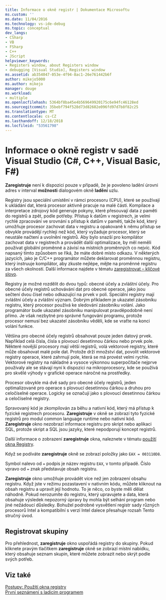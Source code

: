 ```yaml
---
title: Informace o okně registr | Dokumentace Microsoftu
ms.custom: ''
ms.date: 11/04/2016
ms.technology: vs-ide-debug
ms.topic: conceptual
dev_langs:
- CSharp
- VB
- FSharp
- C++
- JScript
helpviewer_keywords:
- Registers window, about Registers window
- debugging [Visual Studio], Registers window
ms.assetid: ab354047-053e-4f94-8ac1-26e761442b6f
author: mikejo5000
ms.author: mikejo
manager: douge
ms.workload:
- multiple
ms.openlocfilehash: 5364bf8ba45e4b569649920175c6e94fc46128ed
ms.sourcegitcommit: 35bebf794f528d73d82602e096fd97d7b8f82c25
ms.translationtype: MT
ms.contentlocale: cs-CZ
ms.lasthandoff: 12/18/2018
ms.locfileid: "53561798"
---
```

# <a name="about-the-registers-window-in-visual-studio-c-c-visual-basic-f"></a>Informace o okně registr v sadě Visual Studio (C#, C++, Visual Basic, F#)

**Zaregistruje** není k dispozici pouze v případě, že je povoleno ladění úrovni adres v interval **možnosti** dialogovém okně **ladění** uzlu.  
  
 Registry jsou speciální umístění v rámci procesoru (CPU), které se používají k ukládání dat, která procesor aktivně pracuje na malé části. Kompilace a interpretace zdrojový kód generuje pokyny, které přesouvají data z paměti do registrů a zpět, podle potřeby. Přístup k datům v registrech, je velmi rychlé zpracování ve srovnání s přístup k datům v paměti, takže kód, který umožňuje procesor zachovat data v registru a opakovaně k němu přístup se obvykle provádějí rychleji než kód, který vyžaduje procesor, který se neustále načtení a uvolnění registrů. Aby bylo snazší pro kompilátor zachovat data v registrech a provádět další optimalizace, by měl neměli používat globální proměnné a závisí na místních proměnných co nejvíc. Kód napsaný tímto způsobem se říká, že máte dobré místo odkazu. V některých jazycích, jako je C/C++ programátor můžete deklarovat proměnnou registru, který instruuje kompilátor, aby zkuste nejlépe, mějte na proměnné registru za všech okolností. Další informace najdete v tématu [zaregistrovat – klíčové slovo](https://msdn.microsoft.com/library/5b66905a-2f7f-4918-bb55-5e66d4bc50f9).  
  
 Registry je možné rozdělit do dvou typů: obecné účely a zvláštní účely. Pro obecné účely registrů uchovávání dat pro obecné operace, jako jsou sečtení dvou čísel nebo odkazující na prvek v poli. Speciální registry mají zvláštní účely a zvláštní význam. Dobrým příkladem je ukazatel zásobníku registru, který procesor používá ke sledování zásobníku volání. Jako programátor bude ukazatel zásobníku manipulovat pravděpodobně není přímo. Je však nezbytné pro správné fungování programu, protože procesor nemusí bez ukazatel zásobníku věděli, kde se vraťte na konci volání funkce.  
  
 Většina pro obecné účely registrů obsahovat pouze jeden datový prvek. Například celá čísla, čísla s plovoucí desetinnou čárkou nebo prvek pole. Některé novější procesory mají větší registrů, volá vektorové registry, které může obsahovat malé pole dat. Protože drží množství dat, povolit vektorové registry operace, které zahrnují pole, která se má provést velmi rychle. Vektorové registry na nákladné a vysoce výkonnou superpočítače nejprve používaly ale se stávají nyní k dispozici na mikroprocesory, kde se používá pro skvělé výhody v grafické operace náročné na prostředky.  
  
 Procesor obvykle má dvě sady pro obecné účely registrů, jeden optimalizované pro operace s plovoucí desetinnou čárkou a druhou pro celočíselné operace. Logicky se označují jako s plovoucí desetinnou čárkou a celočíselné registry.  
  
 Spravovaný kód je zkompilován za běhu a nativní kód, který má přístup k fyzické registrech procesoru. **Zaregistruje** v okně se zobrazí tyto fyzické registrů pro modul common language runtime nebo nativní kód. **Zaregistruje** okno nezobrazí informace registru pro skript nebo aplikaci SQL, protože skript a SQL jsou jazyky, které nepodporují koncept registrů.  
  
 Další informace o zobrazení **zaregistruje** okna, naleznete v tématu [použití okna Registry](../debugger/how-to-use-the-registers-window.md).  
  
 Když se podíváte **zaregistruje** okně se zobrazí položky jako `EAX = 003110D8`.  
  
 Symbol nalevo od `=` podpis je název registru `EAX`, v tomto případě. Číslo vpravo od `=` znak představuje obsah registru.  
  
 **Zaregistruje** okno umožňuje provádět více než jen zobrazení obsahu registru. Když jste v režimu pozastavení v nativním kódu, můžete kliknout na obsah registru a upravit její hodnotu. To je něco, co byste měli dělat náhodně. Pokud nerozumíte do registru, který upravujete a data, která obsahuje výsledek nepozorný úpravy by mohla být selhání program nebo jiné nežádoucí důsledky. Bohužel podrobné vysvětlení registr sady různých procesorů Intel a kompatibilní s verzí Intel dalece přesahuje rozsah Tento stručný úvod.  
  
## <a name="register-groups"></a>Registrovat skupiny  
 Pro přehlednost, **zaregistruje** okno uspořádá registry do skupiny. Pokud kliknete pravým tlačítkem **zaregistruje** okně se zobrazí místní nabídku, který obsahuje seznam skupin, které můžete zobrazit nebo skrýt podle svých potřeb.  
  
## <a name="see-also"></a>Viz také  
 [Postupy: Použití okna registry](../debugger/how-to-use-the-registers-window.md)   
 [První seznámení s ladicím programem](../debugger/debugger-feature-tour.md)